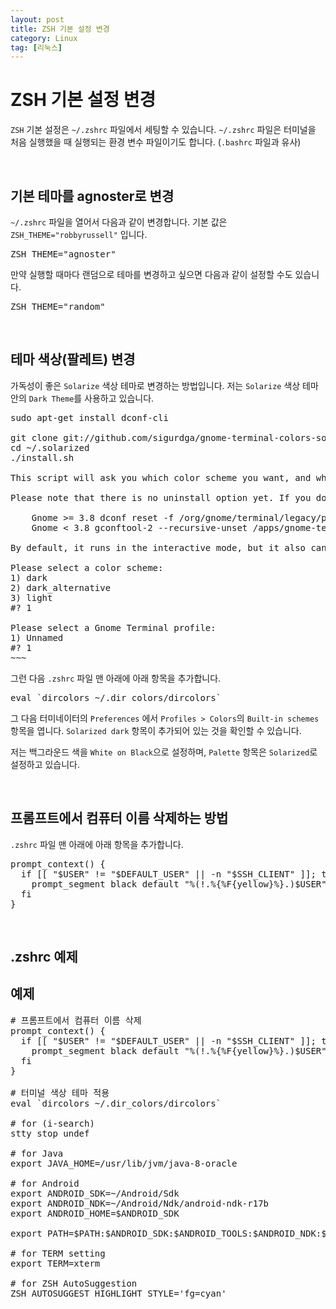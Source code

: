 ```yaml
---
layout: post
title: ZSH 기본 설정 변경
category: Linux
tag: [리눅스]
---
```

# ZSH 기본 설정 변경

`ZSH` 기본 설정은 `~/.zshrc` 파일에서 세팅할 수 있습니다. `~/.zshrc` 파일은 터미널을 처음 실행했을 때 실행되는 환경 변수 파일이기도 합니다. (`.bashrc` 파일과 유사)

<br>

## 기본 테마를 agnoster로 변경

`~/.zshrc` 파일을 열어서 다음과 같이 변경합니다. 기본 값은 `ZSH_THEME="robbyrussell"` 입니다.

<pre class="prettyprint">
ZSH_THEME="agnoster"
</pre>

만약 실행할 때마다 랜덤으로 테마를 변경하고 싶으면 다음과 같이 설정할 수도 있습니다. 

<pre class="prettyprint">
ZSH_THEME="random"
</pre>

<br>

## 테마 색상(팔레트) 변경

가독성이 좋은 `Solarize` 색상 테마로 변경하는 방법입니다. 저는 `Solarize` 색상 테마 안의 `Dark Theme`를 사용하고 있습니다.

<pre class="prettyprint">
sudo apt-get install dconf-cli

git clone git://github.com/sigurdga/gnome-terminal-colors-solarized.git ~/.solarized
cd ~/.solarized
./install.sh

This script will ask you which color scheme you want, and which Gnome Terminal profile to overwrite.

Please note that there is no uninstall option yet. If you do not wish to overwrite any of your profiles, you should create a new profile before you run this script. However, you can reset your colors to the Gnome default, by running:

    Gnome >= 3.8 dconf reset -f /org/gnome/terminal/legacy/profiles:/
    Gnome < 3.8 gconftool-2 --recursive-unset /apps/gnome-terminal

By default, it runs in the interactive mode, but it also can be run non-interactively, just feed it with the necessary options, see 'install.sh --help' for details.

Please select a color scheme:
1) dark
2) dark_alternative
3) light
#? 1

Please select a Gnome Terminal profile:
1) Unnamed
#? 1
~~~
</pre>

그런 다음 `.zshrc` 파일 맨 아래에 아래 항목을 추가합니다.

<pre class="prettyprint">
eval `dircolors ~/.dir_colors/dircolors`
</pre>

그 다음 터미네이터의 `Preferences` 에서 `Profiles > Colors`의 `Built-in schemes` 항목을 엽니다. `Solarized dark` 항목이 추가되어 있는 것을 확인할 수 있습니다.

저는 백그라운드 색을 `White on Black`으로 설정하며, `Palette` 항목은 `Solarized`로 설정하고 있습니다.

<br>

## 프롬프트에서 컴퓨터 이름 삭제하는 방법

`.zshrc` 파일 맨 아래에 아래 항목을 추가합니다.

<pre class="prettyprint">
prompt_context() { 
  if [[ "$USER" != "$DEFAULT_USER" || -n "$SSH_CLIENT" ]]; then 
    prompt_segment black default "%(!.%{%F{yellow}%}.)$USER" 
  fi 
}
</pre>

<br>

## .zshrc 예제 

## 예제

<pre class="prettyprint">
# 프롬프트에서 컴퓨터 이름 삭제
prompt_context() { 
  if [[ "$USER" != "$DEFAULT_USER" || -n "$SSH_CLIENT" ]]; then 
    prompt_segment black default "%(!.%{%F{yellow}%}.)$USER" 
  fi 
}

# 터미널 색상 테마 적용
eval `dircolors ~/.dir_colors/dircolors`

# for (i-search)
stty stop undef

# for Java
export JAVA_HOME=/usr/lib/jvm/java-8-oracle

# for Android
export ANDROID_SDK=~/Android/Sdk
export ANDROID_NDK=~/Android/Ndk/android-ndk-r17b
export ANDROID_HOME=$ANDROID_SDK

export PATH=$PATH:$ANDROID_SDK:$ANDROID_TOOLS:$ANDROID_NDK:$ANDROID_HOME/tools:$ANDROID_SDK/platform-tools

# for TERM setting
export TERM=xterm

# for ZSH AutoSuggestion
ZSH_AUTOSUGGEST_HIGHLIGHT_STYLE='fg=cyan'
</pre>